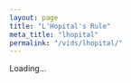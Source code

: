 ```yaml
---
layout: page
title: "L'Hopital's Rule"
meta_title: "lhopital"
permalink: "/vids/lhopital/"
---
```



<html>
<head>
<script>

function setCookie(cname,cvalue,exdays) {
    var d = new Date();
    d.setTime(d.getTime() + (exdays*24*60*60*1000));
    var expires = "expires=" + d.toGMTString();
    document.cookie = cname + "=" + cvalue + ";" + expires + ";path=/";
}

function getCookie(cname) {
    var name = cname + "=";
    var decodedCookie = decodeURIComponent(document.cookie);
    var ca = decodedCookie.split(';');
    for(var i = 0; i < ca.length; i++) {
        var c = ca[i];
        while (c.charAt(0) == ' ') {
            c = c.substring(1);
        }
        if (c.indexOf(name) == 0) {
            return c.substring(name.length, c.length);
        }
    }
    return "";
}

function checkCookie() {
    var vidchoice=getCookie("lhopital");
    if (vidchoice==1){window.location.href = "https://ximera.osu.edu/calcvids2019/in/c/lhopital";}
    else if (vidchoice==2){window.location.href = "https://ximera.osu.edu/calcvids2019/in/o/lhopital";}
    else if (vidchoice==3){window.location.href = "https://ximera.osu.edu/calcvids2019/in/v/lhopital";}
    else if (vidchoice==4){window.location.href = "https://ximera.osu.edu/calcvids2019/nin/c/lhopital";}
    else if (vidchoice==5){window.location.href = "https://ximera.osu.edu/calcvids2019/nin/o/lhopital";}
    else if (vidchoice==6){window.location.href = "https://ximera.osu.edu/calcvids2019/nin/v/lhopital";}
    else {
      var forwardchoice=Math.random();
      if (forwardchoice <= (1/6) ){
        setCookie("lhopital", 1, 365);
        checkCookie();
        }
      else if (forwardchoice <= (2/6) ){
        setCookie("lhopital", 2, 365);
        checkCookie();
        }
      else if (forwardchoice <= (3/6) ){
        setCookie("lhopital", 3, 365);
        checkCookie();
        }
        else if (forwardchoice <= (4/6) ){
          setCookie("lhopital", 4, 365);
          checkCookie();
          }
          else if (forwardchoice <= (5/6) ){
            setCookie("lhopital", 5, 365);
            checkCookie();
            }
      else {
        setCookie("lhopital", 6, 365);
        checkCookie();
        }
      }
}



</script>
</head>
<body onload="checkCookie()">
Loading...
</body>
</html>
